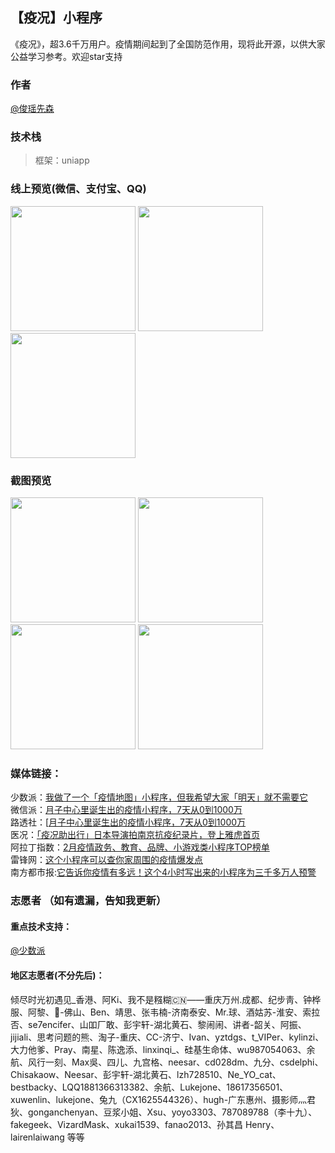 ## 【疫况】小程序

《疫况》，超3.6千万用户。疫情期间起到了全国防范作用，现将此开源，以供大家公益学习参考。欢迎star支持


### 作者
[@俊瑶先森](https://weibo.com/232246784)   
### 技术栈

> 框架：uniapp

### 线上预览(微信、支付宝、QQ)
<div>
<img src="https://files.webhunt.cn/wechat.jpg" width="200" height="auto"/>
<img src="https://files.webhunt.cn/ali.jpg" width="200" height="auto"/>
<img src="https://files.webhunt.cn/qq.png" width="200" height="auto"/>
</div>

### 截图预览
<div>
<img src="https://files.webhunt.cn/1.jpeg" width="200" height="auto"/>
<img src="https://files.webhunt.cn/5.jpeg" width="200" height="auto"/>
<img src="https://files.webhunt.cn/3.jpeg" width="200" height="auto"/>
<img src="https://files.webhunt.cn/4.jpeg" width="200" height="auto"/>

</div>

### 媒体链接：

少数派：[我做了一个「疫情地图」小程序，但我希望大家「明天」就不需要它](https://mp.weixin.qq.com/s/FpTfD1uHYcaKGuggUGP0aA)   
微信派：[月子中心里诞生出的疫情小程序，7天从0到1000万](https://mp.weixin.qq.com/s/t08bCstJzMOVgy2Gse3P6w)   
路透社：[[月子中心里诞生出的疫情小程序，7天从0到1000万](https://uk.reuters.com/article/us-china-health-apps/chinese-citizens-turn-to-virus-tracker-apps-to-avoid-infected-neighborhoods-idUKKBN1ZX2IH)   
医况：[「疫况助出行」日本导演拍南京抗疫纪录片，登上雅虎首页](https://mp.weixin.qq.com/s/Eqj2xaZOvGnpTCwA5eZlqw)   
阿拉丁指数：[2月疫情政务、教育、品牌、小游戏类小程序TOP榜单](https://mp.weixin.qq.com/s/P_gjavKveVp8j0IZ4NAcXw)   
雷锋网：[这个小程序可以查你家周围的疫情爆发点](https://mp.weixin.qq.com/s/nCP8VcsTToN7Dn-Mms8ETw)   
南方都市报:[它告诉你疫情有多远！这个4小时写出来的小程序为三千多万人预警](https://m.mp.oeeee.com/a/BAAFRD000020200225270122.html?layer=4&share=chat&isndappinstalled=0)   

### 志愿者 （如有遗漏，告知我更新）
#### 重点技术支持：   
[@少数派](https://sspai.com/)   
#### 地区志愿者(不分先后)：   
倾尽时光初遇见_香港、阿Ki、我不是糨糊🇨🇳——重庆万州.成都、纪步靑、钟桦服、阿黎、🚀-佛山、Ben、靖思、张韦楠-济南泰安、Mr.球、酒姑苏-淮安、索拉否、se7encifer、山吅厂敢、彭宇轩-湖北黄石、黎闹闹、讲者-韶关、阿振、jijiali、思考问题的熊、淘子-重庆、CC-济宁、Ivan、yztdgs、t_VIPer、kylinzi、大力他爹、Pray、南星、陈逸添、linxinqi_、硅基生命体、wu987054063、余航、风行一刻、Max吳、四儿、九宫格、neesar、cd028dm、九分、csdelphi、Chisakaow、Neesar、彭宇轩-湖北黄石、lzh728510、Ne_YO_cat、bestbacky、LQQ1881366313382、余航、Lukejone、18617356501、xuwenlin、lukejone、兔九（CX1625544326）、hugh-广东惠州、摄影师灬君狄、gonganchenyan、豆浆小姐、Xsu、yoyo3303、787089788（李十九）、fakegeek、VizardMask、xukai1539、fanao2013、孙其昌 Henry、lairenlaiwang 等等
